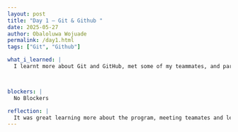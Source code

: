 ```yaml
---
layout: post
title: "Day 1 – Git & Github "
date: 2025-05-27
author: Obaloluwa Wojuade
permalink: /day1.html
tags: ["Git", "Github"]

what_i_learned: |
  I learnt more about Git and GitHub, met some of my teammates, and participated in some games 



blockers: |
  No Blockers

reflection: |
  It was great learning more about the program, meeting teamates and learning about git and github
---
```

